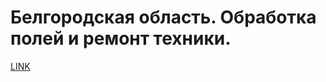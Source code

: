 # Белгородская область. Обработка полей и ремонт техники.



[LINK](https://varlamov.ru/145171.html)